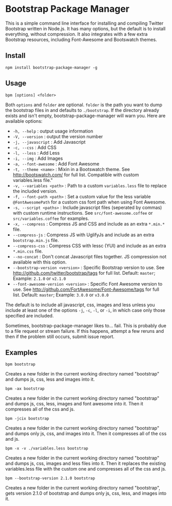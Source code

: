 # Bootstrap Package Manager

This is a simple command line interface for installing and compiling Twitter Bootstrap written in Node.js. It has many options, but the default is to install everything, without compression. It also integrates with a few extra Bootstrap resources, including Font-Awesome and Bootswatch themes.

## Install

	npm install bootstrap-package-manager -g

## Usage

	bpm [options] <folder>

Both `options` and `folder` are optional. `folder` is the path you want to dump the bootstrap files in and defaults to `./bootstrap`. If the directory already exists and isn't empty, bootstrap-package-manager will warn you. Here are available options:

* `-h, --help` : output usage information
* `-V, --version` : output the version number
* `-j, --javascript` : Add Javascript
* `-c, --css` : Add CSS
* `-l, --less` : Add Less
* `-i, --img` : Add Images
* `-a, --font-awesome` : Add Font Awesome
* `-t, --theme <name>` : Mixin in a Bootswatch theme. See <http://bootswatch.com/> for full list. Compatible with custom variables.less file."
* `-v, --variables <path>` : Path to a custom `variables.less` file to replace the included version.
* `-f, --font-path <path>` : Set a custom value for the less variable `@FontAwesomePath` for a custom css font path when using Font Awesome.
* `-s, --script <paths>` : Include javascript files (seperated by commas) with custom runtime instructions. See `src/font-awesome.coffee` or `src/variables.coffee` for examples.
* `-x, --compress` : Compress JS and CSS and include as an extra `*.min.*` file.
* `--compress-js` : Compress JS with UglifyJs and include as  an extra `bootstrap.min.js` file.
* `--compress-css` : Compress CSS with lessc (YUI) and include as an extra `*.min.css` file.
* `--no-concat` : Don't concat Javascript files together. JS compression not available with this option.
* `--bootstrap-version <version>` : Specific Bootstrap version to use. See <http://github.com/twitter/bootstrap/tags> for full list. Default: `master`; Example: `2.1.0` or `v2.1.0`
* `--font-awesome-version <version>` : Specific Font Awesome version to use. See <http://github.com/FortAwesome/Font-Awesome/tags> for full list. Default: `master`; Example: `3.0.0` or `v3.0.0`

The default is to include all javascript, css, images and less unless you include at least one of the options `-j`, `-c`, `-l`, or `-i`, in which case only those specified are included.

Sometimes, bootstrap-package-manager likes to... fail. This is probably due to a file request or stream failure. If this happens, attempt a few reruns and then if the problem still occurs, submit issue report.

## Examples

	bpm bootstrap

Creates a new folder in the current working directory named "bootstrap" and dumps js, css, less and images into it.

	bpm -ax bootstrap

Creates a new folder in the current working directory named "bootstrap" and dumps js, css, less, images and font awesome into it. Then it compresses all of the css and js.

	bpm -jcix bootstrap

Creates a new folder in the current working directory named "bootstrap" and dumps only js, css, and images into it. Then it compresses all of the css and js.

	bpm -x -v ./variables.less bootstrap

Creates a new folder in the current working directory named "bootstrap" and dumps js, css, images and less files into it. Then it replaces the existing variables.less file with the custom one and compresses all of the css and js.

	bpm --bootstrap-version 2.1.0 bootstrap

Creates a new folder in the current working directory named "bootstrap", gets version 2.1.0 of bootstrap and dumps only js, css, less, and images into it.